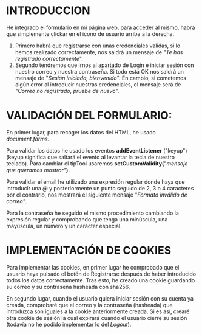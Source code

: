 # INTRODUCCION

He integrado el formulario en mi página web, para acceder al mismo, habrá que simplemente clickar en el icono de usuario arriba a la derecha.

1. Primero habrá que registrarse con unas credenciales validas, si lo hemos realizado correctamente, nos saldrá un mensaje de &quot;_Te has registrado correctamente_&quot;.
2. Segundo tendremos que irnos al apartado de Login e iniciar sesión con nuestro correo y nuestra contraseña. Si todo está OK nos saldrá un mensaje de &quot;_Sesión iniciada, bienvenido_&quot;. En cambio, si cometemos algún error al introducir nuestras credenciales, el mensaje será de &quot;_Correo no registrado, pruebe de nuevo_&quot;.

# VALIDACIÓN DEL FORMULARIO:

En primer lugar, para recoger los datos del HTML, he usado _document.forms._

Para validar los datos he usado los eventos **addEventListener** (&quot;keyup&quot;)(keyup significa que saltará el evento al levantar la tecla de nuestro teclado). Para cambiar el tipTool usaremos **setCustomValidity(**&quot;_mensaje que queramos mostrar_&quot;**).**

Para validar el email he utilizado una expresión regular donde haya que introducir una _@_ y posteriormente un punto seguido de 2, 3 o 4 caracteres por el contrario, nos mostrará el siguiente mensaje &quot;_Formato inválido de correo&quot;_.

Para la contraseña he seguido el mismo procedimiento cambiando la expresión regular y comprobando que tenga una minúscula, una mayúscula, un número y un carácter especial.

# IMPLEMENTACIÓN DE COOKIES

Para implementar las cookies, en primer lugar he comprobado que el usuario haya pulsado el botón de Registrarse después de haber introducido todos los datos correctamente. Tras esto, he creado una cookie guardando su correo y su contraseña hasheada con sha256.

En segundo lugar, cuando el usuario quiera iniciar sesión con su cuenta ya creada, comprobaré que el correo y la contraseña (hasheada) que introduzca son iguales a la cookie anteriormente creada. Si es así, crearé otra cookie de sesión la cual expirará cuando el usuario cierre su sesión (todavía no he podido implementar lo del _Logout_).

